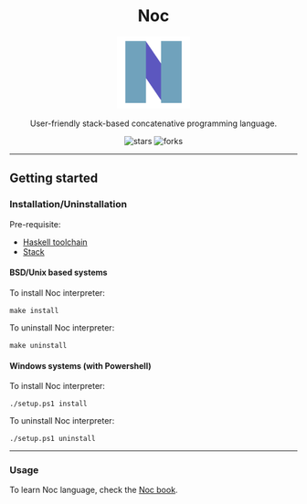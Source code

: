 <div align="center">

# Noc

<img src="./assets/images/icon.png" alt="Noc icon" width="128" />

User-friendly stack-based concatenative programming language.


![stars](https://img.shields.io/github/stars/mortim/noc?style=for-the-badge&logo=appveyor&color=9cf)
![forks](https://img.shields.io/github/forks/mortim/noc?style=for-the-badge&logo=appveyor&color=9cf)

</div>

---


## Getting started

### Installation/Uninstallation

Pre-requisite:
- [Haskell toolchain](https://www.haskell.org/platform/)
- [Stack](https://docs.haskellstack.org/en/stable/install_and_upgrade/)

#### BSD/Unix based systems
To install Noc interpreter:
```
make install
```
To uninstall Noc interpreter:
```
make uninstall
```

#### Windows systems (with Powershell)
To install Noc interpreter:
```
./setup.ps1 install
```
To  uninstall Noc interpreter:
```
./setup.ps1 uninstall
```

---

### Usage

To learn Noc language, check the [Noc book](./docs/noc-book.md).



